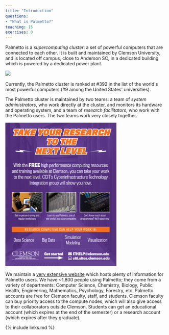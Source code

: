 ```yaml
---
title: "Introduction"
questions:
- "What is Palmetto?"
teaching: 15
exercises: 0
---
```

Palmetto is a *supercomputing cluster*: a set of powerful computers that are connected to each other. It is built and maintained by Clemson University, and is located off campus, close to Anderson SC, in a dedicated building which is powered by a dedicated power plant. 

<img src="https://www.palmetto.clemson.edu/palmetto/images/about/palmetto_front_view.png" style="height:350px">

Currently, the Palmetto cluster is ranked at #392 in the list of the world's most powerful computers (#9 among the United States' universities). 

The Palmetto cluster is maintained by two teams: a team of *system administrators*, who work directly at the cluster, and monitors its hardware and operating system, and a team of *research facilitators*, who work with the Palmetto users. The two teams work very closely together. 

<img src="../fig/citi_flyer.png" style="height:450px">

We maintain a [very extensive website]("https://www.palmetto.clemson.edu/palmetto/") which hosts plenty of information for Palmetto users. We have ~1,800 people using Palmetto; they come from a variety of departments: Computer Science, Chemistry, Biology, Public Health, Engineering, Mathematics, Psychology, Forestry, etc. Palmetto accounts are free for Clemson faculty, staff, and students. Clemson faculty can buy priority access to the compute nodes, which will also give access to their collaborators outside Clemson. Students can get an educational account (which expires at the end of the semester) or a research account (which expires after they graduate). 

{% include links.md %}

